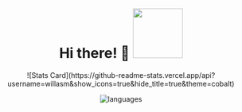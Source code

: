 
<div id="header" align="center">
  <H1>Hi there! 👋</H!>
  <img src="[coding](https://giphy.com/stickers/hacktiv8-code-programming-programmer-lP8xu5t2DLGG045H8F)" width="100"/>
</div>

<div align="center">
  ![Stats Card](https://github-readme-stats.vercel.app/api?username=willasm&show_icons=true&hide_title=true&theme=cobalt)

  ![languages](https://github-readme-stats.vercel.app/api/top-langs/?username=willasm&layout=compact&theme=cobalt)
</div>

<!--
**willasm/willasm** is a ✨ _special_ ✨ repository because its `README.md` (this file) appears on your GitHub profile.

Here are some ideas to get you started:

- 🔭 I’m currently working on ...
- 🌱 I’m currently learning ...
- 👯 I’m looking to collaborate on ...
- 🤔 I’m looking for help with ...
- 💬 Ask me about ...
- 📫 How to reach me: ...
- 😄 Pronouns: ...
- ⚡ Fun fact: ...
-->
